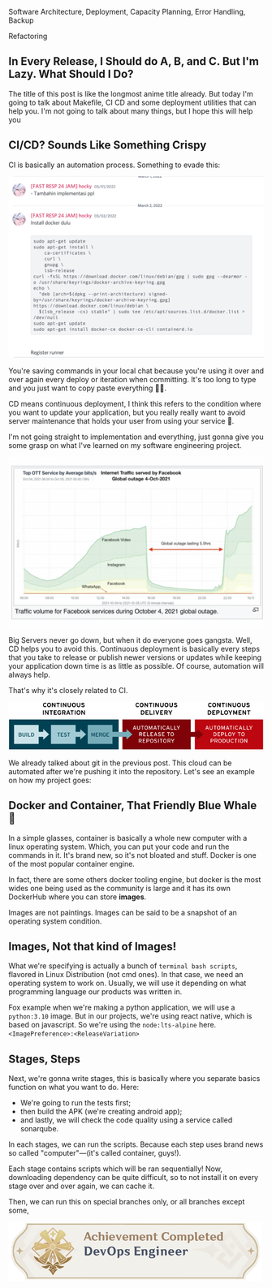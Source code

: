Software Architecture, Deployment, Capacity Planning, Error Handling, Backup

Refactoring

## In Every Release, I Should do A, B, and C. But I'm Lazy. What Should I Do?

The title of this post is like the longmost anime title already. But today I'm going to talk about Makefile, CI CD and some deployment utilities that can help you. I'm not going to talk about many things, but I hope this will help you

## CI/CD? Sounds Like Something Crispy

CI is basically an automation process. Something to evade this:

![image-20220309204005205](ppl3.assets/image-20220309204005205.png)

You're saving commands in your local chat because you're using it over and over again every deploy or iteration when committing. It's too long to type and you just want to copy paste everything 🤷‍♂️.

CD means continuous deployment, I think this refers to the condition where you want to update your application, but you really really want to avoid server maintenance that holds your user from using your service 🤔.

I'm not going straight to implementation and everything, just gonna give you some grasp on what I've learned on my software engineering project.

![image-20220309213716755](ppl3.assets/image-20220309213716755.png)

Big Servers never go down, but when it do everyone goes gangsta. Well, CD helps you to avoid this. Continuous deployment is basically every steps that you take to release or publish newer versions or updates while keeping your application down time is as little as possible. Of course, automation will always help.

That's why it's closely related to CI.

![CI/CD Flow](ppl3.assets/ci-cd-flow-desktop.png)

We already talked about git in the previous post. This cloud can be automated after we're pushing it into the repository. Let's see an example on how my project goes:

<script src="https://gist.github.com/hockyy/56b3e72aaf8f8f2bff72386e90a88f28.js"></script>

## Docker and Container, That Friendly Blue Whale 🐳

In a simple glasses, container is basically a whole new computer with a linux operating system. Which, you can put your code and run the commands in it. It's brand new, so it's not bloated and stuff. Docker is one of the most popular container engine.

In fact, there are some others docker tooling engine, but docker is the most wides one being used as the community is large and it has its own DockerHub where you can store **images**.

Images are not paintings. Images can be said to be a snapshot of an operating system condition.

## Images, Not that kind of Images!

What we're specifying is actually a bunch of `terminal bash scripts`, flavored in Linux Distribution (not cmd ones). In that case, we need an operating system to work on. Usually, we will use it depending on what programming language our products was written in.

Fox example when we're making a python application, we will use a `python:3.10` image. But in our projects, we're using react native, which is based on javascript. So we're using the `node:lts-alpine` here. `<ImagePreference>:<ReleaseVariation>`

 ## Stages, Steps

Next, we're gonna write stages, this is basically where you separate basics function on what you want to do. Here:

- We're going to run the tests first;
- then build the APK (we're creating android app);
- and lastly, we will check the code quality using a service called sonarqube.

In each stages, we can run the scripts. Because each step uses brand news so called "computer"—(it's called container, guys!).

Each stage contains scripts which will be ran sequentially! Now, downloading dependency can be quite difficult, so to not install it on every stage over and over again, we can cache it.

Then, we can run this on special branches only, or all branches except some,

![🥇 Gambar achievement](ppl3.assets/2022-03-09-15-47-14.715586-445bd4.png)

